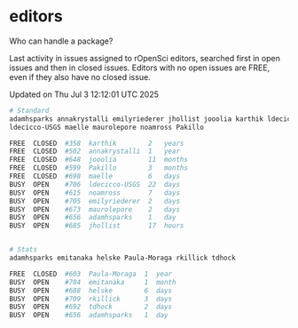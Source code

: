 # editors

Who can handle a package?

Last activity in issues assigned to rOpenSci editors, searched first in open
issues and then in closed issues. Editors with no open issues are FREE, even if
they also have no closed issue.


Updated on Thu Jul 3 12:12:01 UTC 2025

```bash
# Standard
adamhsparks annakrystalli emilyriederer jhollist jooolia karthik ldecicco
ldecicco-USGS maelle maurolepore noamross Pakillo

FREE  CLOSED  #358  karthik        2   years
FREE  CLOSED  #502  annakrystalli  1   year
FREE  CLOSED  #648  jooolia        11  months
FREE  CLOSED  #599  Pakillo        3   months
FREE  CLOSED  #698  maelle         6   days
BUSY  OPEN    #706  ldecicco-USGS  22  days
BUSY  OPEN    #615  noamross       7   days
BUSY  OPEN    #705  emilyriederer  2   days
BUSY  OPEN    #673  maurolepore    2   days
BUSY  OPEN    #656  adamhsparks    1   day
BUSY  OPEN    #685  jhollist       17  hours


# Stats
adamhsparks emitanaka helske Paula-Moraga rkillick tdhock

FREE  CLOSED  #603  Paula-Moraga  1  year
BUSY  OPEN    #704  emitanaka     1  month
BUSY  OPEN    #688  helske        6  days
BUSY  OPEN    #709  rkillick      3  days
BUSY  OPEN    #692  tdhock        2  days
BUSY  OPEN    #656  adamhsparks   1  day
```
